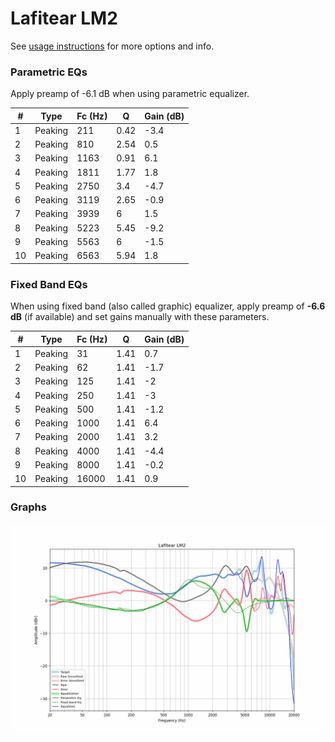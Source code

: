 # Lafitear LM2
See [usage instructions](https://github.com/jaakkopasanen/AutoEq#usage) for more options and info.

### Parametric EQs
Apply preamp of -6.1 dB when using parametric equalizer.

|   # | Type    |   Fc (Hz) |    Q |   Gain (dB) |
|-----|---------|-----------|------|-------------|
|   1 | Peaking |       211 | 0.42 |        -3.4 |
|   2 | Peaking |       810 | 2.54 |         0.5 |
|   3 | Peaking |      1163 | 0.91 |         6.1 |
|   4 | Peaking |      1811 | 1.77 |         1.8 |
|   5 | Peaking |      2750 | 3.4  |        -4.7 |
|   6 | Peaking |      3119 | 2.65 |        -0.9 |
|   7 | Peaking |      3939 | 6    |         1.5 |
|   8 | Peaking |      5223 | 5.45 |        -9.2 |
|   9 | Peaking |      5563 | 6    |        -1.5 |
|  10 | Peaking |      6563 | 5.94 |         1.8 |

### Fixed Band EQs
When using fixed band (also called graphic) equalizer, apply preamp of **-6.6 dB** (if available) and set gains manually with these parameters.

|   # | Type    |   Fc (Hz) |    Q |   Gain (dB) |
|-----|---------|-----------|------|-------------|
|   1 | Peaking |        31 | 1.41 |         0.7 |
|   2 | Peaking |        62 | 1.41 |        -1.7 |
|   3 | Peaking |       125 | 1.41 |        -2   |
|   4 | Peaking |       250 | 1.41 |        -3   |
|   5 | Peaking |       500 | 1.41 |        -1.2 |
|   6 | Peaking |      1000 | 1.41 |         6.4 |
|   7 | Peaking |      2000 | 1.41 |         3.2 |
|   8 | Peaking |      4000 | 1.41 |        -4.4 |
|   9 | Peaking |      8000 | 1.41 |        -0.2 |
|  10 | Peaking |     16000 | 1.41 |         0.9 |

### Graphs
![](./Lafitear%20LM2.png)

